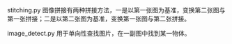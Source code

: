  stitching.py 
 图像拼接有两种拼接方法，一是以第一张图为基准，变换第二张图与第一张拼接；二是以第二张图为基准，变换第一张图与第二张拼接。

 image_detect.py
 用于单向性查找图片，在一副图中找到某一物体。
